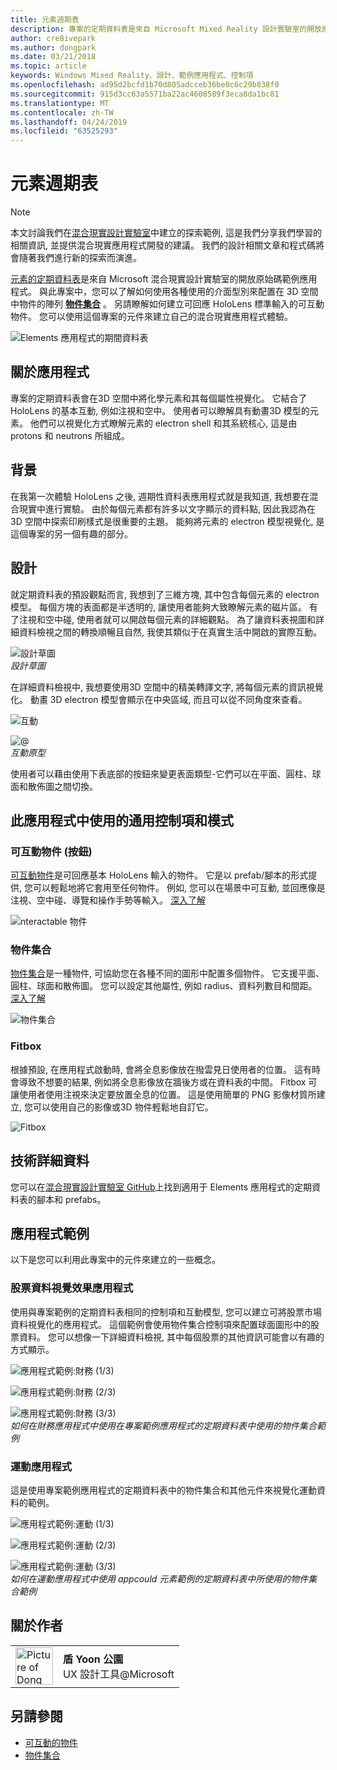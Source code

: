 ```yaml
---
title: 元素週期表
description: 專案的定期資料表是來自 Microsoft Mixed Reality 設計實驗室的開放原始碼範例應用程式, 您可以在其中瞭解如何使用物件集合, 在3D 空間中配置具有各種介面類別型的物件陣列。
author: cre8ivepark
ms.author: dongpark
ms.date: 03/21/2018
ms.topic: article
keywords: Windows Mixed Reality、設計、範例應用程式、控制項
ms.openlocfilehash: ad95d2bcfd1b70d805adcceb36be0c6c29b838f0
ms.sourcegitcommit: 915d3cc63a5571ba22ac4608589f3eca8da1bc81
ms.translationtype: MT
ms.contentlocale: zh-TW
ms.lasthandoff: 04/24/2019
ms.locfileid: "63525293"
---
```

# <a name="periodic-table-of-the-elements"></a>元素週期表

>[!NOTE]
>本文討論我們在[混合現實設計實驗室](https://github.com/Microsoft/MRDesignLabs_Unity)中建立的探索範例, 這是我們分享我們學習的相關資訊, 並提供混合現實應用程式開發的建議。 我們的設計相關文章和程式碼將會隨著我們進行新的探索而演進。

[元素的定期資料表](https://github.com/Microsoft/MRDesignLabs_Unity_PeriodicTable)是來自 Microsoft 混合現實設計實驗室的開放原始碼範例應用程式。 與此專案中，您可以了解如何使用各種使用的介面型別來配置在 3D 空間中物件的陣列 **[物件集合](object-collection.md)** 。 另請瞭解如何建立可回應 HoloLens 標準輸入的可互動物件。 您可以使用這個專案的元件來建立自己的混合現實應用程式體驗。

![Elements 應用程式的期間資料表](images/640px-periodictable-hero.jpg)

## <a name="about-the-app"></a>關於應用程式

專案的定期資料表會在3D 空間中將化學元素和其每個屬性視覺化。 它結合了 HoloLens 的基本互動, 例如注視和空中。 使用者可以瞭解具有動畫3D 模型的元素。 他們可以視覺化方式瞭解元素的 electron shell 和其系統核心, 這是由 protons 和 neutrons 所組成。

## <a name="background"></a>背景

在我第一次體驗 HoloLens 之後, 週期性資料表應用程式就是我知道, 我想要在混合現實中進行實驗。 由於每個元素都有許多以文字顯示的資料點, 因此我認為在3D 空間中探索印刷樣式是很重要的主題。 能夠將元素的 electron 模型視覺化, 是這個專案的另一個有趣的部分。

## <a name="design"></a>設計

就定期資料表的預設觀點而言, 我想到了三維方塊, 其中包含每個元素的 electron 模型。 每個方塊的表面都是半透明的, 讓使用者能夠大致瞭解元素的磁片區。 有了注視和空中碰, 使用者就可以開啟每個元素的詳細觀點。 為了讓資料表視圖和詳細資料檢視之間的轉換順暢且自然, 我使其類似于在真實生活中開啟的實際互動。

![設計草圖](images/640px-sketch20170406.jpg)<br>
*設計草圖*

在詳細資料檢視中, 我想要使用3D 空間中的精美轉譯文字, 將每個元素的資訊視覺化。 動畫 3D electron 模型會顯示在中央區域, 而且可以從不同角度來查看。

![互動](images/640px-periodictable-interaction.jpg)

![@](images/640px-periodictable-prototypes.jpg)<br>
*互動原型*

使用者可以藉由使用下表底部的按鈕來變更表面類型-它們可以在平面、圓柱、球面和散佈圖之間切換。

## <a name="common-controls-and-patterns-used-in-this-app"></a>此應用程式中使用的通用控制項和模式

### <a name="interactable-object-button"></a>可互動物件 (按鈕)

[可互動物件](interactable-object.md)是可回應基本 HoloLens 輸入的物件。 它是以 prefab/腳本的形式提供, 您可以輕鬆地將它套用至任何物件。 例如, 您可以在場景中可互動, 並回應像是注視、空中碰、導覽和操作手勢等輸入。 [深入了解](interactable-object.md)

![nteractable 物件](images/640px-periodictable-interactableobject.jpg)

### <a name="object-collection"></a>物件集合

[物件集合](object-collection.md)是一種物件, 可協助您在各種不同的圖形中配置多個物件。 它支援平面、圓柱、球面和散佈圖。 您可以設定其他屬性, 例如 radius、資料列數目和間距。 [深入了解](object-collection.md)

![物件集合](images/640px-periodictable-collections.jpg)

### <a name="fitbox"></a>Fitbox

根據預設, 在應用程式啟動時, 會將全息影像放在撥雲見日使用者的位置。 這有時會導致不想要的結果, 例如將全息影像放在牆後方或在資料表的中間。 Fitbox 可讓使用者使用注視來決定要放置全息的位置。 這是使用簡單的 PNG 影像材質所建立, 您可以使用自己的影像或3D 物件輕鬆地自訂它。

![Fitbox](images/450px-periodictable-fitbox.jpg)

## <a name="technical-details"></a>技術詳細資料

您可以在[混合現實設計實驗室 GitHub](https://github.com/Microsoft/MRDesignLabs_Unity_PeriodicTable)上找到適用于 Elements 應用程式的定期資料表的腳本和 prefabs。

## <a name="application-examples"></a>應用程式範例

以下是您可以利用此專案中的元件來建立的一些概念。

### <a name="stock-data-visualization-app"></a>股票資料視覺效果應用程式

使用與專案範例的定期資料表相同的控制項和互動模型, 您可以建立可將股票市場資料視覺化的應用程式。 這個範例會使用物件集合控制項來配置球面圖形中的股票資料。 您可以想像一下詳細資料檢視, 其中每個股票的其他資訊可能會以有趣的方式顯示。

![應用程式範例:財務 (1/3)](images/640px-periodictable-applicationexamples-finance1.jpg)

![應用程式範例:財務 (2/3)](images/640px-periodictable-applicationexamples-finance2.jpg)

![應用程式範例:財務 (3/3)](images/640px-periodictable-applicationexamples-finance3.jpg)<br>
*如何在財務應用程式中使用在專案範例應用程式的定期資料表中使用的物件集合範例*

### <a name="sports-app"></a>運動應用程式

這是使用專案範例應用程式的定期資料表中的物件集合和其他元件來視覺化運動資料的範例。

![應用程式範例:運動 (1/3)](images/640px-periodictable-applicationexamples-sports0.jpg)

![應用程式範例:運動 (2/3)](images/640px-periodictable-applicationexamples-sports1.jpg)

![應用程式範例:運動 (3/3)](images/640px-periodictable-applicationexamples-sports3.jpg)<br>
*如何在運動應用程式中使用 appcould 元素範例的定期資料表中所使用的物件集合範例*

## <a name="about-the-author"></a>關於作者

<table style="border-collapse:collapse" padding-left="0px">
<tr>
<td style="border-style: none" width="60px"><img alt="Picture of Dong Yoon Park" width="60" height="60" src="images/dongyoonpark.jpg"></td>
<td style="border-style: none"><b>盾 Yoon 公園</b><br>UX 設計工具@Microsoft</td>
</tr>
</table>

## <a name="see-also"></a>另請參閱

* [可互動的物件](interactable-object.md)
* [物件集合](object-collection.md)

